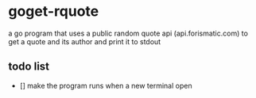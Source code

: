 # goget-rquote
a go program that uses a public random quote api (api.forismatic.com) to get a quote and its author and print it to stdout 

## todo list
* [] make the program runs when a new terminal open  